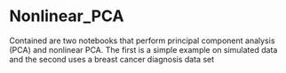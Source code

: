 # Nonlinear_PCA
Contained are two notebooks that perform principal component analysis (PCA) and nonlinear PCA. The first is a simple example on simulated data and the second uses a breast cancer diagnosis data set
